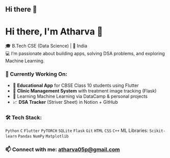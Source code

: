 ## Hi there 👋
      
# Hi there, I'm Atharva 👋

🎓 B.Tech CSE (Data Science) | 📍 India  
💻 I’m passionate about building apps, solving DSA problems, and exploring Machine Learning.

### 🚀 Currently Working On:
- 📱 **Educational App** for CBSE Class 10 students using Flutter
- 🦷 **Clinic Management System** with treatment image tracking (Flask)
- 🤖 Learning Machine Learning via DataCamp & personal projects
- 📈 **DSA Tracker** (Striver Sheet) in Notion + GitHub

### 🛠️ Tech Stack:
`Python` `C` `Flutter` `PyTORCH` `SQLite` `Flask` `Git` `HTML` `CSS` `C++`
ML Libraries: `Scikit-learn` `Pandas` `NumPy` `Matplotlib`

### 📫 Connect with me: atharva05p@gmail.com

